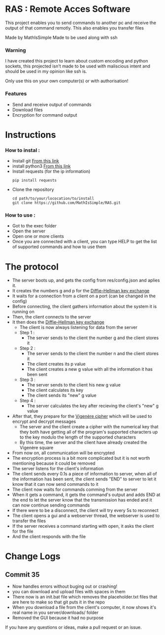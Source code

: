 # RAS : Remote Acces Software

This project enables you to send commands to another pc and receive the output of that command remotly.
This also enables you transfer files

Made by MathIsSimple
Made to be used along with ssh

### Warning 

I have created this project to learn about custom encoding and python sockets, this projected isn't made to be used with maliscious intent and should be used in my opinion like ssh is.

Only use this on your own computer(s) or with authorisation!

### Features

+ Send and receive output of commands
+ Download files
+ Encryption for command output

# Instructions

### How to instal : 

+ Install git [From this link](https://git-scm.com/)
+ install python3 [From this link](https://www.python.org/)
+ Install requests (for the ip information)
    ```
    pip install requests
    ```
+ Clone the repository
    ```
    cd path/to/your/lococation/to/install
    git clone https://github.com/MathIsSimple/RAS.git
    ```
    
### How to use : 

+ Got to the exec folder
+ Open the server
+ Open one or more clients
+ Once you are connected with a client, you can type HELP to get the list of supported commands and how to use them

# The protocol

+ The server boots up, and gets the config from res/config.json and aplies it.
+ It creates the numbers g and p for the [Diffie–Hellman key exchange](https://en.wikipedia.org/wiki/Diffie%E2%80%93Hellman_key_exchange)
+ It waits for a connection from a client on a port (can be changed in the config)
+ Before connecting, the client gathers information about the system it is running on
+ Then, the client connects to the server
+ It then does the [Diffie–Hellman key exchange](https://en.wikipedia.org/wiki/Diffie%E2%80%93Hellman_key_exchange)
    * The client is now always listening for data from the server
    * Step 1 :
        * The server sends to the client the number g and the client stores it
    * Step 2 :
        * The server sends to the client the number n and the client stores it
        * The client creates its p value
        * The client creates a new g value with all the information it has been sent
    * Step 3 :
        * The server sends to the client his new g value
        * The client calculates its key
        * The client sends its "new" g value
    * Step 4 :
        * The server calculates the key after recieving the client's "new" g value
+ After that, they prepare for the [Vigenère cipher](https://en.wikipedia.org/wiki/Vigen%C3%A8re_cipher) which will be used to encrypt and decrypt messages
    * The server and the client create a cipher with the numerical key that they both have getting all of the program's supported characters up to the key modulo the length of the supported characters
    * By this time, the server and the client have already created the Vigenère square
+ From now on, all communication will be encrypted
+ The encryption process is a bit more complicated but it is not worth mentioning because it could be removed
+ The server listens for the client's information
+ The client sends every 0.1s a piece of information to server, when all of the information has been sent, the client sends "END" to server to let it know that it can now send commands to it
+ The client now waits for commands comming from the server
+ When it gets a command, it gets the command's output and adds END at the end to let the server know that the transmission has ended and it can now continue sending commands
+ If there were to be a disconnect, the client will try every 5s to reconnect
+ The client opens a gui and a webserver thread, the webserver is used to transfer the files
+ If the server receives a command starting with open, it asks the client for the file
+ And the client responds with the file

# Change Logs

## Commit 35

+ Now handles errors without buging out or crashing!
+ you can download and upload files with spaces in them
+ There now is an init.bat file which removes the placeholder.txt files that are here to make so that git puts it in the repo
+ When you download a file from the client's computer, it now shows it's real name in you server/downloads/ folder
+ Removed the GUI because it had no purpose

If you have any questions or ideas, make a pull request or an issue.